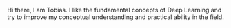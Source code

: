 Hi there, I am Tobias. I like the fundamental concepts of Deep Learning and try to improve my conceptual understanding and practical ability in the field.
